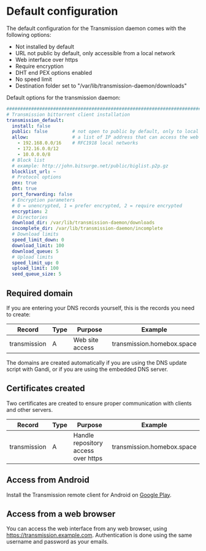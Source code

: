 # Default configuration

The default configuration for the Transmission daemon comes with the following options:

- Not installed by default
- URL not public by default, only accessible from a local network
- Web interface over https
- Require encryption
- DHT end PEX options enabled
- No speed limit
- Destination folder set to "/var/lib/transmission-daemon/downloads"

Default options for the transmission daemon:

```yaml
###############################################################################
# Transmission bittorrent client installation
transmission_default:
  install: false
  public: false         # not open to public by default, only to local networks
  allow:                # a list of IP address that can access the web interface
    - 192.168.0.0/16    # RFC1918 local networks
    - 172.16.0.0/12
    - 10.0.0.0/8
  # Block list
  # example: http://john.bitsurge.net/public/biglist.p2p.gz
  blocklist_url: ~
  # Protocol options
  pex: true
  dht: true
  port_forwarding: false
  # Encryption parameters
  # 0 = unencrypted, 1 = prefer encrypted, 2 = require encrypted
  encryption: 2
  # Directories
  download_dir: /var/lib/transmission-daemon/downloads
  incomplete_dir: /var/lib/transmission-daemon/incomplete
  # Download limits
  speed_limit_down: 0
  download_limit: 100
  download_queue: 5
  # Upload limits
  speed_limit_up: 0
  upload_limit: 100
  seed_queue_size: 5
```

## Required domain

If you are entering your DNS records yourself, this is the records you need to create:

| Record       | Type   | Purpose         | Example                    |
| -----------  | ------ | ---------       | ---------                  |
| transmission | A      | Web site access | transmission.homebox.space |


The domains are created automatically if you are using the DNS update script with Gandi, or if you are
using the embedded DNS server.

## Certificates created

Two certificates are created to ensure proper communication with clients and other servers.

| Record       | Type   | Purpose                             | Example                    |
| -----------  | ------ | ---------                           | ---------                  |
| transmission | A      | Handle repository access over https | transmission.homebox.space |

## Access from Android

Install the Transmission remote client for Android on [Google Play](https://play.google.com/store/apps/details?id=com.neogb.rtac).

## Access from a web browser

You can access the web interface from any web browser, using https://transmission.example.com.
Authentication is done using the same username and password as your emails.
